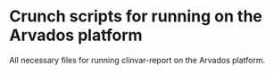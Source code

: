 Crunch scripts for running on the Arvados platform
====

All necessary files for running clinvar-report on the Arvados platform.
